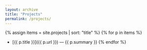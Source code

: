 ```yaml
---
layout: archive
title: "Projects"
permalink: /projects/
---
```


{% assign items = site.projects | sort: "title" %}
{% for p in items %}
- [{{ p.title }}]({{ p.url }}) — {{ p.summary }}
{% endfor %}
